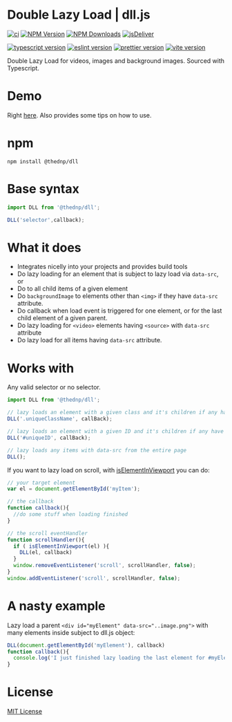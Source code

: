 # Double Lazy Load | dll.js
[![ci](https://github.com/thednp/dll/actions/workflows/ci.yml/badge.svg)](https://github.com/thednp/dll/actions/workflows/ci.yml)
[![NPM Version](https://img.shields.io/npm/v/@thednp/dll.svg)](https://www.npmjs.com/package/@thednp/dll)
[![NPM Downloads](https://img.shields.io/npm/dm/@thednp/dll.svg)](http://npm-stat.com/charts.html?package=@thednp/dll)
[![jsDeliver](https://data.jsdelivr.com/v1/package/npm/@thednp/dll/badge)](https://www.jsdelivr.com/package/npm/@thednp/dll)

[![typescript version](https://img.shields.io/badge/typescript-4.9.4-brightgreen)](https://www.typescriptlang.org/)
[![eslint version](https://img.shields.io/badge/eslint-8.30.0-brightgreen)](https://github.com/eslint)
[![prettier version](https://img.shields.io/badge/prettier-2.8.3-brightgreen)](https://prettier.io/)
[![vite version](https://img.shields.io/badge/vite-4.0.4-brightgreen)](https://github.com/vitejs)

Double Lazy Load for videos, images and background images. Sourced with Typescript.


# Demo
Right [here](http://thednp.github.io/dll). Also provides some tips on how to use.

# npm
```
npm install @thednp/dll
```

# Base syntax
```js
import DLL from '@thednp/dll';

DLL('selector',callback);
```
	
# What it does
* Integrates nicelly into your projects and provides build tools
* Do lazy loading for an element that is subject to lazy load via `data-src`, or
* Do to all child items of a given element
* Do <code>backgroundImage</code> to elements other than <code>&lt;img&gt;</code> if they have <code>data-src</code> attribute.
* Do callback when load event is triggered for one element, or for the last child element of a given parent.
* Do lazy loading for `<video>` elements having `<source>` with `data-src` attribute
* Do lazy load for all items having <code>data-src</code> attribute.

# Works with
Any valid selector or no selector.
```js
import DLL from '@thednp/dll';

// lazy loads an element with a given class and it's children if any have data-src
DLL('.uniqueClassName', callBack); 

// lazy loads an element with a given ID and it's children if any have data-src
DLL('#uniqueID', callBack); 

// lazy loads any items with data-src from the entire page
DLL(); 
```
    

If you want to lazy load on scroll, with [isElementInViewport](https://github.com/thednp/shorty/blob/master/src/is/isElementInViewport.js) you can do:
```js
// your target element
var el = document.getElementById('myItem');

// the callback
function callback(){
  //do some stuff when loading finished
}

// the scroll eventHandler
function scrollHandler(){
  if ( isElementInViewport(el) ){
    DLL(el, callback)
  }
  window.removeEventListener('scroll', scrollHandler, false);
}
window.addEventListener('scroll', scrollHandler, false);
```	

# A nasty example
Lazy load a parent `<div id="myElement" data-src="..image.png">` with many elements inside subject to dll.js object:
```js
DLL(document.getElementById('myElement'), callback)
function callback(){
  console.log('I just finished lazy loading the last element for #myElement')
}
```

# License
[MIT License](https://github.com/thednp/dll/blob/master/LICENSE)
